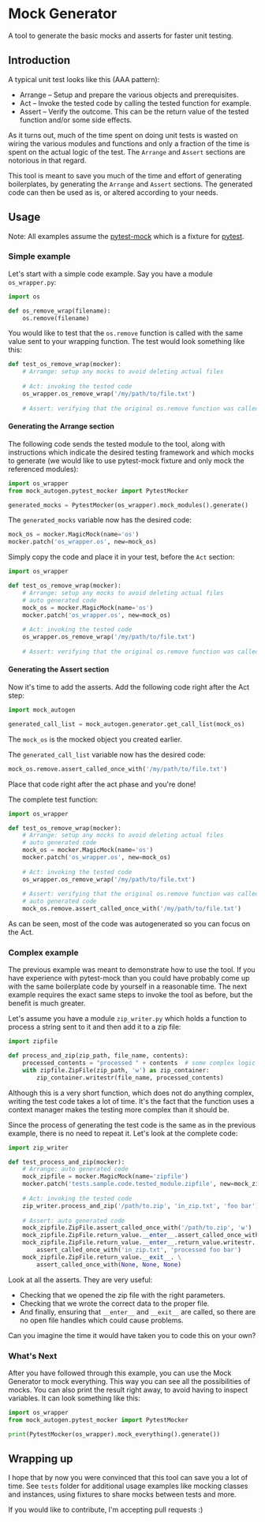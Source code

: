# Mock Generator
A tool to generate the basic mocks and asserts for faster unit testing. 

## Introduction
A typical unit test looks like this (AAA pattern):
* Arrange – Setup and prepare the various objects and prerequisites.
* Act – Invoke the tested code by calling the tested function for example.
* Assert – Verify the outcome. This can be the return value of the tested 
function and/or some side effects.

As it turns out, much of the time spent on doing unit tests is wasted on wiring
the various modules and functions and only a fraction of the time is spent on
the actual logic of the test. The `Arrange` and `Assert` sections are notorious
in that regard. 

This tool is meant to save you much of the time and effort of generating 
boilerplates, by generating the `Arrange` and `Assert` sections. 
The generated code can then be used as is, or altered according to your needs.

## Usage
Note: All examples assume the 
[pytest-mock](https://pypi.org/project/pytest-mock/) which is a fixture for
[pytest](https://pypi.org/project/pytest/). 

### Simple example
Let's start with a simple code example. Say you have a module `os_wrapper.py`:
```python
import os 

def os_remove_wrap(filename):
    os.remove(filename)
```
You would like to test that the `os.remove` function is called with the same
value sent to your wrapping function. The test would look something like this:
```python
def test_os_remove_wrap(mocker):
    # Arrange: setup any mocks to avoid deleting actual files
    
    # Act: invoking the tested code
    os_wrapper.os_remove_wrap('/my/path/to/file.txt')
    
    # Assert: verifying that the original os.remove function was called
```

#### Generating the Arrange section
The following code sends the tested module to the tool, along with instructions 
which indicate the desired testing framework and which mocks to generate
(we would like to use pytest-mock fixture and only mock the referenced 
modules):   

```python
import os_wrapper
from mock_autogen.pytest_mocker import PytestMocker

generated_mocks = PytestMocker(os_wrapper).mock_modules().generate() 
```
The `generated_mocks` variable now has the desired code: 
```python
mock_os = mocker.MagicMock(name='os')
mocker.patch('os_wrapper.os', new=mock_os)
```
Simply copy the code and place it in your test, before the `Act` section: 
```python
import os_wrapper

def test_os_remove_wrap(mocker):
    # Arrange: setup any mocks to avoid deleting actual files
    # auto generated code
    mock_os = mocker.MagicMock(name='os')
    mocker.patch('os_wrapper.os', new=mock_os)
    
    # Act: invoking the tested code
    os_wrapper.os_remove_wrap('/my/path/to/file.txt')
    
    # Assert: verifying that the original os.remove function was called
```

#### Generating the Assert section
Now it's time to add the asserts. Add the following code right after the Act 
step:
```python
import mock_autogen

generated_call_list = mock_autogen.generator.get_call_list(mock_os)
```
The `mock_os` is the mocked object you created earlier.

The `generated_call_list` variable now has the desired code: 
```python
mock_os.remove.assert_called_once_with('/my/path/to/file.txt')
```
Place that code right after the act phase and you're done!

The complete test function:
```python
import os_wrapper

def test_os_remove_wrap(mocker):
    # Arrange: setup any mocks to avoid deleting actual files
    # auto generated code
    mock_os = mocker.MagicMock(name='os')
    mocker.patch('os_wrapper.os', new=mock_os)
    
    # Act: invoking the tested code
    os_wrapper.os_remove_wrap('/my/path/to/file.txt')
    
    # Assert: verifying that the original os.remove function was called
    # auto generated code
    mock_os.remove.assert_called_once_with('/my/path/to/file.txt')
```
As can be seen, most of the code was autogenerated so you can focus on the Act.

### Complex example
The previous example was meant to demonstrate how to use the tool. If you have
experience with pytest-mock than you could have probably come up with the same
boilerplate code by yourself in a reasonable time. The next example requires 
the exact same steps to invoke the tool as before, but the benefit is much 
greater.  

Let's assume you have a module `zip_writer.py` which holds a function to
process a string sent to it and then add it to a zip file:
```python
import zipfile

def process_and_zip(zip_path, file_name, contents):
    processed_contents = "processed " + contents  # some complex logic
    with zipfile.ZipFile(zip_path, 'w') as zip_container:
        zip_container.writestr(file_name, processed_contents)
```
Although this is a very short function, which does not do anything complex, 
writing the test code takes a lot of time. It's the fact that the function uses
a context manager makes the testing more complex than it should be. 

Since the process of generating the test code is the same as in the previous 
example, there is no need to repeat it. Let's look at the complete code:
```python
import zip_writer

def test_process_and_zip(mocker):
    # Arrange: auto generated code 
    mock_zipfile = mocker.MagicMock(name='zipfile')
    mocker.patch('tests.sample.code.tested_module.zipfile', new=mock_zipfile)
    
    # Act: invoking the tested code
    zip_writer.process_and_zip('/path/to.zip', 'in_zip.txt', 'foo bar')
    
    # Assert: auto generated code
    mock_zipfile.ZipFile.assert_called_once_with('/path/to.zip', 'w')
    mock_zipfile.ZipFile.return_value.__enter__.assert_called_once_with()
    mock_zipfile.ZipFile.return_value.__enter__.return_value.writestr. \
        assert_called_once_with('in_zip.txt', 'processed foo bar')
    mock_zipfile.ZipFile.return_value.__exit__. \
        assert_called_once_with(None, None, None)
```
Look at all the asserts. They are very useful: 
* Checking that we opened the zip file with the right parameters.
* Checking that we wrote the correct data to the proper file.
* And finally, ensuring that `__enter__` and `__exit__` are called, so there 
are no open file handles which could cause problems.

Can you imagine the time it would have taken you to code this on your own?

### What's Next
After you have followed through this example, you can use the Mock Generator 
to mock everything. This way you can see all the possibilities of mocks. You 
can also print the result right away, to avoid having to inspect variables. 
It can look something like this:
```python
import os_wrapper
from mock_autogen.pytest_mocker import PytestMocker

print(PytestMocker(os_wrapper).mock_everything().generate()) 
```

## Wrapping up
I hope that by now you were convinced that this tool can save you a lot of 
time. See `tests` folder for additional usage examples like mocking classes and 
instances, using fixtures to share mocks between tests and more.

If you would like to contribute, I'm accepting pull requests :)
